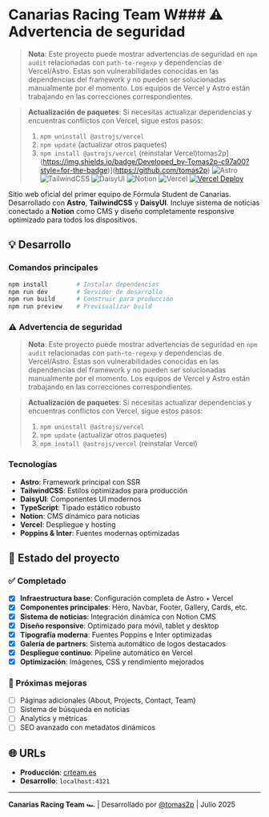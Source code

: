 # Canarias Racing Team W### ⚠️ Advertencia de seguridad

> **Nota**: Este proyecto puede mostrar advertencias de seguridad en `npm audit` relacionadas con `path-to-regexp` y dependencias de Vercel/Astro. Estas son vulnerabilidades conocidas en las dependencias del framework y no pueden ser solucionadas manualmente por el momento. Los equipos de Vercel y Astro están trabajando en las correcciones correspondientes.

> **Actualización de paquetes**: Si necesitas actualizar dependencias y encuentras conflictos con Vercel, sigue estos pasos:
>
> 1. `npm uninstall @astrojs/vercel`
> 2. `npm update` (actualizar otros paquetes)
> 3. `npm install @astrojs/vercel` (reinstalar Vercel)tomas2p](https://img.shields.io/badge/Developed_by-Tomas2p-c97a00?style=for-the-badge)](https://github.com/tomas2p)
![Astro](https://img.shields.io/badge/Built_with-Astro-0f172a?style=for-the-badge&logo=astro&logoColor=white)
![TailwindCSS](https://img.shields.io/badge/Styled_with-TailwindCSS-06b6d4?style=for-the-badge&logo=tailwindcss&logoColor=white)
![DaisyUI](https://img.shields.io/badge/UI-DaisyUI-5a0fc8?style=for-the-badge&logo=daisyui&logoColor=white)
![Notion](https://img.shields.io/badge/CMS-Notion-000000?style=for-the-badge&logo=notion&logoColor=white)
![Vercel](https://img.shields.io/badge/Deploy-Vercel-000000?style=for-the-badge&logo=vercel&logoColor=white)
[![Vercel Deploy](https://deploy-badge.vercel.app/vercel/tomas2p?style=for-the-badge&name=Status)](https://vercel.com/tomas2ps-projects/crteam-web)

Sitio web oficial del primer equipo de Fórmula Student de Canarias.  
Desarrollado con **Astro**, **TailwindCSS** y **DaisyUI**. Incluye sistema de noticias conectado a **Notion** como CMS y diseño completamente responsive optimizado para todos los dispositivos.

## 💡 Desarrollo

### Comandos principales

```bash
npm install        # Instalar dependencias
npm run dev        # Servidor de desarrollo
npm run build      # Construir para producción
npm run preview    # Previsualizar build
```

### ⚠️ Advertencia de seguridad

> **Nota**: Este proyecto puede mostrar advertencias de seguridad en `npm audit` relacionadas con `path-to-regexp` y dependencias de Vercel/Astro. Estas son vulnerabilidades conocidas en las dependencias del framework y no pueden ser solucionadas manualmente por el momento. Los equipos de Vercel y Astro están trabajando en las correcciones correspondientes.

> **Actualización de paquetes**: Si necesitas actualizar dependencias y encuentras conflictos con Vercel, sigue estos pasos:
> 1. `npm uninstall @astrojs/vercel`
> 2. `npm update` (actualizar otros paquetes)
> 3. `npm install @astrojs/vercel` (reinstalar Vercel)

### Tecnologías

- **Astro**: Framework principal con SSR
- **TailwindCSS**: Estilos optimizados para producción
- **DaisyUI**: Componentes UI modernos
- **TypeScript**: Tipado estático robusto
- **Notion**: CMS dinámico para noticias
- **Vercel**: Despliegue y hosting
- **Poppins & Inter**: Fuentes modernas optimizadas

## 📝 Estado del proyecto

### ✅ Completado

- [x] **Infraestructura base**: Configuración completa de Astro + Vercel
- [x] **Componentes principales**: Hero, Navbar, Footer, Gallery, Cards, etc.
- [x] **Sistema de noticias**: Integración dinámica con Notion CMS
- [x] **Diseño responsive**: Optimizado para móvil, tablet y desktop
- [x] **Tipografía moderna**: Fuentes Poppins e Inter optimizadas
- [x] **Galería de partners**: Sistema automático de logos destacados
- [x] **Despliegue continuo**: Pipeline automático en Vercel
- [x] **Optimización**: Imágenes, CSS y rendimiento mejorados

### 🚧 Próximas mejoras

- [ ] Páginas adicionales (About, Projects, Contact, Team)
- [ ] Sistema de búsqueda en noticias
- [ ] Analytics y métricas
- [ ] SEO avanzado con metadatos dinámicos

## 🌐 URLs

- **Producción**: [crteam.es](https://crteam.es)
- **Desarrollo**: `localhost:4321`

---

**Canarias Racing Team** 🏎️ | Desarrollado por [@tomas2p](https://github.com/tomas2p) | Julio 2025
